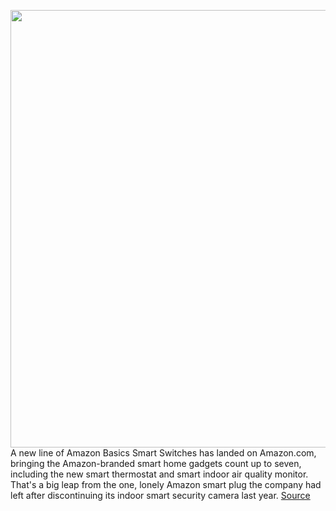 <img src='https://cdn.vox-cdn.com/thumbor/V8Rt0R59FAbO-_xwPQKyt158w4I=/0x0:1500x1500/1200x800/filters:focal(989x593:1229x833)/cdn.vox-cdn.com/uploads/chorus_image/image/70145616/713t73yvUpL._AC_SL1500_.0.jpg' width='700px' /><br/>
A new line of Amazon Basics Smart Switches has landed on Amazon.com, bringing the Amazon-branded smart home gadgets count up to seven, including the new smart thermostat and smart indoor air quality monitor. That's a big leap from the one, lonely Amazon smart plug the company had left after discontinuing its indoor smart security camera last year.
<a href='https://www.theverge.com/2021/11/15/22783275/amazon-basics-smart-switches-price-release-date-specs'> Source <a/>